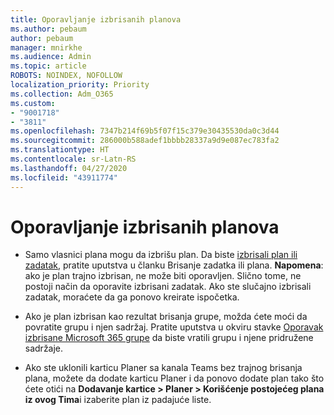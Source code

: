 ```yaml
---
title: Oporavljanje izbrisanih planova
ms.author: pebaum
author: pebaum
manager: mnirkhe
ms.audience: Admin
ms.topic: article
ROBOTS: NOINDEX, NOFOLLOW
localization_priority: Priority
ms.collection: Adm_O365
ms.custom:
- "9001718"
- "3811"
ms.openlocfilehash: 7347b214f69b5f07f15c379e30435530da0c3d44
ms.sourcegitcommit: 286000b588adef1bbbb28337a9d9e087ec783fa2
ms.translationtype: HT
ms.contentlocale: sr-Latn-RS
ms.lasthandoff: 04/27/2020
ms.locfileid: "43911774"
---
```

# <a name="recover-deleted-plans"></a>Oporavljanje izbrisanih planova

- Samo vlasnici plana mogu da izbrišu plan. Da biste [izbrisali plan ili zadatak](https://support.microsoft.com/sr-latn-RS/office/delete-a-task-or-plan-39e10e78-13f0-446d-94cd-9e562648497a.), pratite uputstva u članku Brisanje zadatka ili plana.  **Napomena**: ako je plan trajno izbrisan, ne može biti oporavljen. Slično tome, ne postoji način da oporavite izbrisani zadatak. Ako ste slučajno izbrisali zadatak, moraćete da ga ponovo kreirate ispočetka.

- Ako je plan izbrisan kao rezultat brisanja grupe, možda ćete moći da povratite grupu i njen sadržaj. Pratite uputstva u okviru stavke [Oporavak izbrisane Microsoft 365 grupe](https://docs.microsoft.com/microsoft-365/admin/create-groups/restore-deleted-group?view=o365-worldwide) da biste vratili grupu i njene pridružene sadržaje.

- Ako ste uklonili karticu Planer sa kanala Teams bez trajnog brisanja plana, možete da dodate karticu Planer i da ponovo dodate plan tako što ćete otići na **Dodavanje kartice > Planer > Korišćenje postojećeg plana iz ovog Tima**i izaberite plan iz padajuće liste.

